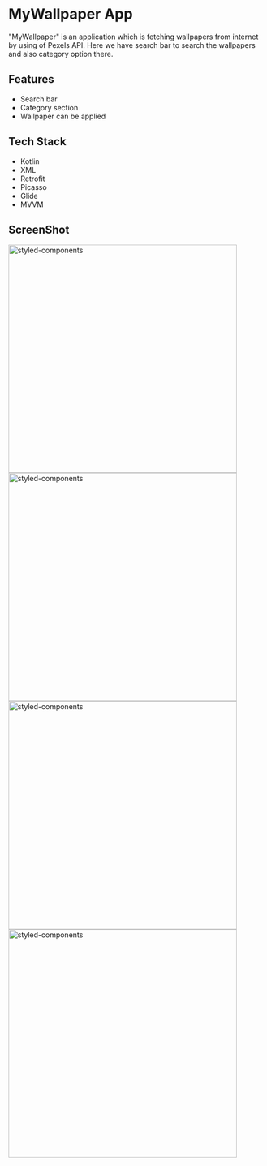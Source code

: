
# MyWallpaper App

"MyWallpaper" is an application which is fetching wallpapers  from internet by using of Pexels API. Here we have search bar to search the wallpapers and also category option there.

## Features

- Search bar
- Category section
- Wallpaper can be applied



## Tech Stack

- Kotlin
- XML
- Retrofit
- Picasso
- Glide
- MVVM

## ScreenShot

 <img alt="styled-components" src="https://github.com/Mohd-Sohaib/MyWallpaper/assets/55649264/66d4ccd1-5d80-4d82-9812-c71ff4369990" height="450px" />                          <img alt="styled-components" src="https://github.com/Mohd-Sohaib/MyWallpaper/assets/55649264/c4483873-1dda-40aa-a72b-1ae21369e540" height="450px" />                          <img alt="styled-components" src="https://github.com/Mohd-Sohaib/MyWallpaper/assets/55649264/47e2a0db-1171-401f-9e98-73a1fa7adcc1" height="450px" />                          <img alt="styled-components" src="https://github.com/Mohd-Sohaib/MyWallpaper/assets/55649264/242e7f79-2d5d-482a-83d0-109d5ffea2c8" height="450px" />

 
 
